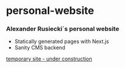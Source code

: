 # personal-website

### Alexander Rusiecki´s personal website

- Statically generated pages with Next.js
- Sanity CMS backend

[temporary site - under construction](https://www.alexanderrusiecki.com/)
